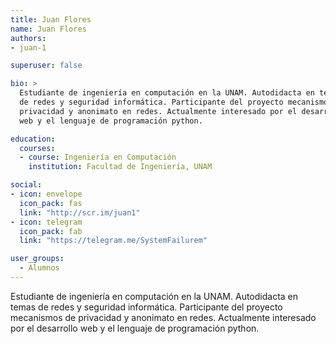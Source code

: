 ```yaml
---
title: Juan Flores
name: Juan Flores
authors:
- juan-1

superuser: false

bio: >
  Estudiante de ingeniería en computación en la UNAM. Autodidacta en temas
  de redes y seguridad informática. Participante del proyecto mecanismos de
  privacidad y anonimato en redes. Actualmente interesado por el desarrollo
  web y el lenguaje de programación python.

education:
  courses:
  - course: Ingeniería en Computación
    institution: Facultad de Ingeniería, UNAM

social:
- icon: envelope
  icon_pack: fas
  link: "http://scr.im/juan1"
- icon: telegram
  icon_pack: fab
  link: "https://telegram.me/SystemFailurem"

user_groups:
  - Alumnos
---
```


Estudiante de ingeniería en computación en la UNAM. Autodidacta en temas
de redes y seguridad informática. Participante del proyecto mecanismos de
privacidad y anonimato en redes. Actualmente interesado por el desarrollo
web y el lenguaje de programación python.

